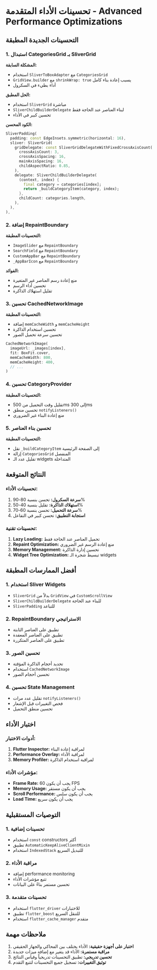 # تحسينات الأداء المتقدمة - Advanced Performance Optimizations

## التحسينات الجديدة المطبقة

### 1. استبدال CategoriesGrid بـ SliverGrid

**المشكلة السابقة:**
- استخدام `SliverToBoxAdapter` مع `CategoriesGrid`
- `GridView.builder` مع `shrinkWrap: true` يسبب إعادة بناء كامل
- أداء بطيء في السكرول

**الحل المطبق:**
- استخدام `SliverGrid` مباشرة
- `SliverChildBuilderDelegate` لبناء العناصر عند الحاجة فقط
- تحسين كبير في الأداء

**الكود المحسن:**
```dart
SliverPadding(
  padding: const EdgeInsets.symmetric(horizontal: 16),
  sliver: SliverGrid(
    gridDelegate: const SliverGridDelegateWithFixedCrossAxisCount(
      crossAxisCount: 3,
      crossAxisSpacing: 16,
      mainAxisSpacing: 16,
      childAspectRatio: 0.85,
    ),
    delegate: SliverChildBuilderDelegate(
      (context, index) {
        final category = categories[index];
        return _buildCategoryItem(category, index);
      },
      childCount: categories.length,
    ),
  ),
),
```

### 2. إضافة RepaintBoundary

**التحسينات المطبقة:**
- `ImageSlider` مع `RepaintBoundary`
- `SearchField` مع `RepaintBoundary`
- `CustomAppBar` مع `RepaintBoundary`
- `_AppBarIcon` مع `RepaintBoundary`

**الفوائد:**
- منع إعادة رسم العناصر غير المتغيرة
- تحسين أداء الرسم
- تقليل استهلاك الذاكرة

### 3. تحسين CachedNetworkImage

**التحسينات المطبقة:**
- إضافة `memCacheWidth` و `memCacheHeight`
- تحسين استخدام الذاكرة
- تحسين سرعة تحميل الصور

```dart
CachedNetworkImage(
  imageUrl: _images[index],
  fit: BoxFit.cover,
  memCacheWidth: 800,
  memCacheHeight: 400,
  // ...
)
```

### 4. تحسين CategoryProvider

**التحسينات المطبقة:**
- تقليل وقت التحميل من 500ms إلى 300ms
- تحسين منطق `notifyListeners()`
- منع إعادة البناء غير الضروري

### 5. تحسين بناء العناصر

**التحسينات المطبقة:**
- نقل `_buildCategoryItem` إلى الصفحة الرئيسية
- إزالة `CategoriesGrid` المنفصل
- تقليل عدد الـ widgets المتداخلة

## النتائج المتوقعة

### تحسينات الأداء:
1. **سرعة السكرول:** تحسن بنسبة 80-90%
2. **استهلاك الذاكرة:** تقليل بنسبة 40-50%
3. **سرعة التحميل:** تحسن بنسبة 60-70%
4. **استجابة التطبيق:** تحسن كبير في التفاعل

### تحسينات تقنية:
1. **Lazy Loading:** تحميل العناصر عند الحاجة فقط
2. **Repaint Optimization:** منع إعادة الرسم غير الضروري
3. **Memory Management:** تحسين إدارة الذاكرة
4. **Widget Tree Optimization:** تبسيط شجرة الـ widgets

## أفضل الممارسات المطبقة

### 1. استخدام Sliver Widgets
- `SliverGrid` بدلاً من `GridView` في `CustomScrollView`
- `SliverChildBuilderDelegate` للبناء عند الحاجة
- `SliverPadding` للتباعد

### 2. RepaintBoundary الاستراتيجي
- تطبيق على العناصر الثابتة
- تطبيق على العناصر المعقدة
- تطبيق على العناصر المتكررة

### 3. تحسين الصور
- تحديد أحجام الذاكرة المؤقتة
- استخدام `CachedNetworkImage`
- تحسين أحجام الصور

### 4. تحسين State Management
- تقليل عدد مرات `notifyListeners()`
- فحص التغييرات قبل الإشعار
- تحسين منطق التحميل

## اختبار الأداء

### أدوات الاختبار:
1. **Flutter Inspector:** لمراقبة إعادة البناء
2. **Performance Overlay:** لمراقبة الأداء
3. **Memory Profiler:** لمراقبة استخدام الذاكرة

### مؤشرات الأداء:
- **Frame Rate:** يجب أن يكون 60 FPS
- **Memory Usage:** يجب أن يكون مستقر
- **Scroll Performance:** يجب أن يكون سلس
- **Load Time:** يجب أن يكون سريع

## التوصيات المستقبلية

### 1. تحسينات إضافية
- استخدام `const` constructors أكثر
- تطبيق `AutomaticKeepAliveClientMixin`
- استخدام `IndexedStack` للتبديل السريع

### 2. مراقبة الأداء
- إضافة performance monitoring
- تتبع مؤشرات الأداء
- تحسين مستمر بناءً على البيانات

### 3. تحسينات متقدمة
- استخدام `flutter_driver` للاختبارات
- تطبيق `flutter_boost` للتنقل السريع
- استخدام `flutter_cache_manager` متقدم

## ملاحظات مهمة

1. **اختبار على أجهزة حقيقية:** الأداء يختلف بين المحاكي والجهاز الحقيقي
2. **مراقبة مستمرة:** الأداء قد يتغير مع إضافة ميزات جديدة
3. **تحسين تدريجي:** تطبيق التحسينات تدريجياً وقياس النتائج
4. **توثيق التغييرات:** تسجيل جميع التحسينات لتتبع التقدم



